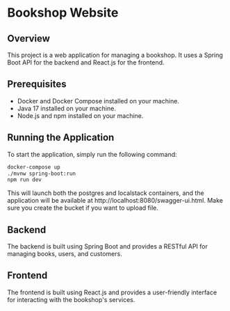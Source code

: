 # Bookshop Website

## Overview

This project is a web application for managing a bookshop. It uses a Spring Boot API for the backend and React.js for the frontend.

## Prerequisites

- Docker and Docker Compose installed on your machine.
- Java 17 installed on your machine.
- Node.js and npm installed on your machine.

## Running the Application

To start the application, simply run the following command:

```bash
docker-compose up
./mvnw spring-boot:run
npm run dev
```

This will launch both the postgres and localstack containers, and the application will be available at http://localhost:8080/swagger-ui.html. Make sure you create the bucket if you want to upload file.

## Backend

The backend is built using Spring Boot and provides a RESTful API for managing books, users, and customers.

## Frontend

The frontend is built using React.js and provides a user-friendly interface for interacting with the bookshop's services.

